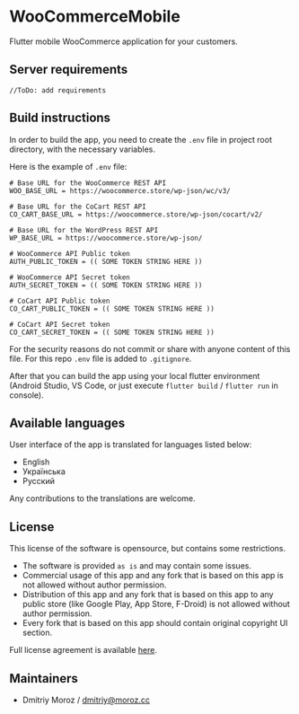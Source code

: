# WooCommerceMobile

Flutter mobile WooCommerce application for your customers.

## Server requirements

`//ToDo: add requirements`

## Build instructions

In order to build the app, you need to create the `.env` file in project root directory, with the necessary variables.

Here is the example of `.env` file: 

```.env
# Base URL for the WooCommerce REST API 
WOO_BASE_URL = https://woocommerce.store/wp-json/wc/v3/

# Base URL for the CoCart REST API
CO_CART_BASE_URL = https://woocommerce.store/wp-json/cocart/v2/

# Base URL for the WordPress REST API 
WP_BASE_URL = https://woocommerce.store/wp-json/

# WooCommerce API Public token
AUTH_PUBLIC_TOKEN = (( SOME TOKEN STRING HERE ))

# WooCommerce API Secret token
AUTH_SECRET_TOKEN = (( SOME TOKEN STRING HERE ))

# CoCart API Public token
CO_CART_PUBLIC_TOKEN = (( SOME TOKEN STRING HERE ))

# CoCart API Secret token
CO_CART_SECRET_TOKEN = (( SOME TOKEN STRING HERE ))

```

For the security reasons do not commit or share with anyone content of this file. For this repo `.env` file is added to `.gitignore`. 

After that you can build the app using your local flutter environment (Android Studio, VS Code, or just execute `flutter build` / `flutter run` in console). 

## Available languages

User interface of the app is translated for languages listed below:

- English
- Українська
- Русский

Any contributions to the translations are welcome.

## License 

This license of the software is opensource, but contains some restrictions. 

- The software is provided `as is` and may contain some issues.
- Commercial usage of this app and any fork that is based on this app is not allowed without author permission.
- Distribution of this app and any fork that is based on this app to any public store (like Google Play, App Store, F-Droid) is not allowed without author permission.
- Every fork that is based on this app should contain original copyright UI section.

Full license agreement is available [here](https://1.cc).

## Maintainers

- Dmitriy Moroz / dmitriy@moroz.cc
